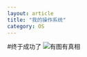 ```yaml
---
layout: article
title: "我的操作系统"
category: OS 
---
```

#终于成功了
![有图有真相](http://yuzibo.qiniudn.com/os-1.png)
